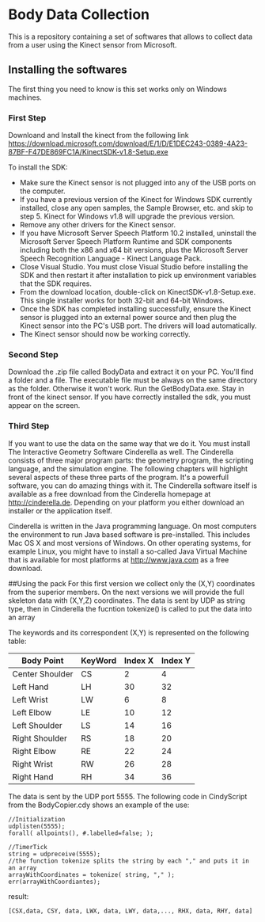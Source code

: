 # Body Data Collection

This is a repository containing a set of softwares that allows to collect data from a user using the Kinect sensor from Microsoft.

## Installing the softwares

The first thing you need to know is this set works only on Windows machines. 

### First Step
Downloand and Install the kinect from the following link https://download.microsoft.com/download/E/1/D/E1DEC243-0389-4A23-87BF-F47DE869FC1A/KinectSDK-v1.8-Setup.exe

To install the SDK:
* Make sure the Kinect sensor is not plugged into any of the USB ports on the computer.
* If you have a previous version of the Kinect for Windows SDK currently installed, close any open samples, the Sample Browser, etc. and skip to step 5. Kinect for Windows v1.8 will upgrade the previous version.
* Remove any other drivers for the Kinect sensor.
* If you have Microsoft Server Speech Platform 10.2 installed, uninstall the Microsoft Server Speech Platform Runtime and SDK components including both the x86 and x64 bit versions, plus the Microsoft Server Speech Recognition Language - Kinect Language Pack.
* Close Visual Studio. You must close Visual Studio before installing the SDK and then restart it after installation to pick up environment variables that the SDK requires.
* From the download location, double-click on KinectSDK-v1.8-Setup.exe. This single installer works for both 32-bit and 64-bit Windows.
* Once the SDK has completed installing successfully, ensure the Kinect sensor is plugged into an external power source and then plug the Kinect sensor into the PC's USB port. The drivers will load automatically.
* The Kinect sensor should now be working correctly.

### Second Step
Download the .zip file called BodyData and extract it on your PC.
You'll find a folder and a file. The executable file must be always on the same directory as the folder. Otherwise it won't work. 
Run the GetBodyData.exe. Stay in front of the kinect sensor. If you have correctly installed the sdk, you must appear on the screen. 

### Third Step
If you want to use the data on the same way that we do it. You must install The Interactive Geometry Software Cinderella as well. The Cinderella consists of three major program parts: the geometry program, the
scripting language, and the simulation engine. The following chapters will highlight
several aspects of these three parts of the program. It's a powerfull software, you can do amazing things with it.
The Cinderella software itself is available as a free download from the Cinderella
homepage at http://cinderella.de. Depending on your platform you either
download an installer or the application itself.

Cinderella is written in the Java programming language. On most computers the
environment to run Java based software is pre-installed. This includes Mac OS X
and most versions of Windows. On other operating systems, for example Linux,
you might have to install a so-called Java Virtual Machine that is available for most
platforms at http://www.java.com as a free download.

##Using the pack
For this first version we collect only the (X,Y) coordinates from the superior members. On the next versions we will provide the full skeleton data with (X,Y,Z) coordinates.
The data is sent by UDP as string type, then in Cinderella the fucntion tokenize() is called to put the data into an array

The keywords and its correspondent (X,Y) is represented on the following table:

Body Point | KeyWord | Index X | Index Y
-----------|---------|---------|--------
Center Shoulder | CS | 2 | 4
Left Hand | LH | 30 | 32
Left Wrist | LW | 6 | 8
Left Elbow | LE | 10 | 12
Left Shoulder | LS | 14 | 16
Right Shoulder | RS | 18 | 20
Right Elbow | RE | 22 | 24
Right Wrist | RW | 26 | 28
Right Hand | RH | 34 | 36

The data is sent by the UDP port 5555. The following code in CindyScript from the BodyCopier.cdy shows an example of the use:

    //Initialization
    udplisten(5555);
    forall( allpoints(), #.labelled=false; );

    //TimerTick
    string = udpreceive(5555);
    //the function tokenize splits the string by each "," and puts it in an array
    arrayWithCoordinates = tokenize( string, "," );
    err(arrayWithCoordiantes);

result:

    [CSX,data, CSY, data, LWX, data, LWY, data,..., RHX, data, RHY, data]


